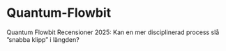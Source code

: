 # Quantum-Flowbit
Quantum Flowbit Recensioner 2025: Kan en mer disciplinerad process slå ”snabba klipp” i längden?
